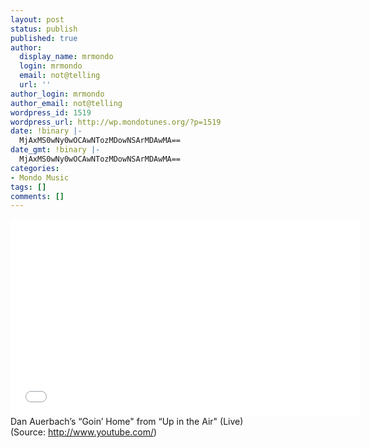 ```yaml
---
layout: post
status: publish
published: true
author:
  display_name: mrmondo
  login: mrmondo
  email: not@telling
  url: ''
author_login: mrmondo
author_email: not@telling
wordpress_id: 1519
wordpress_url: http://wp.mondotunes.org/?p=1519
date: !binary |-
  MjAxMS0wNy0wOCAwNTozMDowNSArMDAwMA==
date_gmt: !binary |-
  MjAxMS0wNy0wOCAwNTozMDowNSArMDAwMA==
categories:
- Mondo Music
tags: []
comments: []
---
```

<iframe width="560" height="315" src="//www.youtube.com/embed/krgfAb1Fw_o" frameborder="0"> </iframe>
Dan Auerbach&#8217;s &#8220;Goin&#8217; Home" from &#8220;Up in the Air" (Live)
<div class="attribution">(<span>Source:</span> <a href="http://www.youtube.com/">http://www.youtube.com/</a>)</div>
